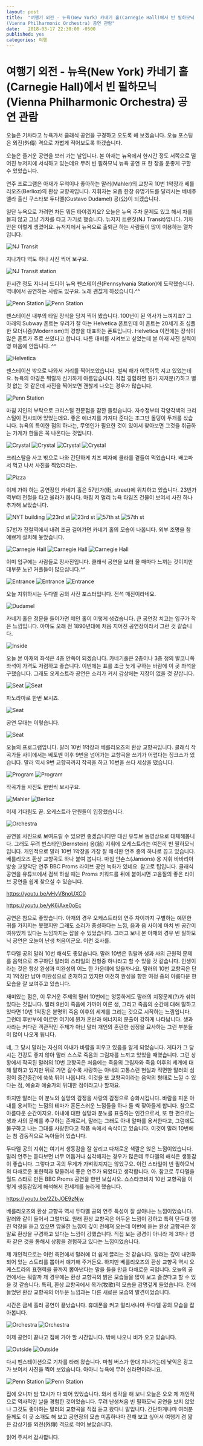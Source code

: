 ```yaml
---
layout: post
title:  "여행기 외전 - 뉴욕(New York) 카네기 홀(Carnegie Hall)에서 빈 필하모닉
(Vienna Philharmonic Orchestra) 공연 관람"
date:   2018-03-17 22:30:00 -0500
published: yes
categories: 여행
---
```


# 여행기 외전 - 뉴욕(New York) 카네기 홀(Carnegie Hall)에서 빈 필하모닉(Vienna Philharmonic Orchestra) 공연 관람

오늘은 기차타고 뉴욕가서 클래식 공연을 구경하고 오도록 해 보겠습니다. 오늘
포스팅은 외전(外傳) 격으로 가볍게 적어보도록 하겠습니다.

오늘은 즐거운 공연을 보러 가는 날입니다. 본 아재는 뉴욕에서 한시간 정도
서쪽으로 떨어진 뉴저지에 서식하고 있는데요 무려 빈 필하모닉 뉴욕 공연
표 한 장을 운좋게 구할 수 있었습니다.

연주 프로그램은 아재가 무척이나 좋아하는 말러(Mahler)의 교향곡 10번 1악장과
베를리오즈(Berlioz)의 환상 교향곡입니다. 지휘자는 요즘 한창 유명가도를 달리시는
베네주엘라 출신 구스타보 두다멜(Gustavo Dudamel) 공(公)이 되겠습니다. 

일단 뉴욕으로 가려면 차든 뭐든 타야겠지요? 오늘은 뉴욕 주차 문제도 있고 해서
차를 몰지 않고 그냥 기차를 타고 가기로 했습니다. 뉴저지 트랜짓(NJ Transit)입니다.
기차 안은 이렇게 생겼어요. 뉴저지에서 뉴욕으로 출퇴근 하는 사람들이 많이
이용하는 열차입니다.

![NJ Transit](/assets/2018-03-17-nyc-carnegie-hall/nj-transit.jpg)

지나가다 역도 하나 사진 찍어 보구요.

![NJ Transit station](/assets/2018-03-17-nyc-carnegie-hall/nj-transit-station.jpg)

한시간 정도 지나서 드디어 뉴욕 펜스테이션(Pennsylvania Station)에
도착했습니다.  역내에서 공연하는 사람도 있구요. 노래 괜찮게 하셨습니다.^^

![Penn Station](/assets/2018-03-17-nyc-carnegie-hall/penn-station-1.jpg)
![Penn Station](/assets/2018-03-17-nyc-carnegie-hall/penn-station-2.jpg)

펜스테이션 내부의 타일 장식을 당겨 찍어 봤습니다. 100년이 된 역사가 느껴지죠?
그 아래의 Subway 폰트는 우리가 잘 아는 Helvetica 폰트인데 이 폰트는 20세기 초
심플한 모더니즘(Modernism)의 경향을 대표하는 폰트입니다. Helvetica 이전에는
장식이 많은 폰트가 주로 쓰였다고 합니다. 나름 대비를 시켜보고 싶었는데 본 아재
사진 실력이 영 마음에 안듭니다. ^^

![Helvetica](/assets/2018-03-17-nyc-carnegie-hall/helvetica.jpg)

펜스테이션 밖으로 나와서 거리를 찍어보았습니다. 벌써 해가 어둑어둑 지고
있었는데요. 뉴욕의 야경은 뭐랄까 신기하게 아름답습니다. 직접 경험하면 뭔가
지저분(?)하고 별 것 없는 것 같은데 사진을 찍어보면 괜찮게 나오는 경우가 많습니다.

![Penn Station](/assets/2018-03-17-nyc-carnegie-hall/penn-station-out.jpg)

마침 지인의 부탁으로 크리스털 전문점을 잠깐 들렀습니다. 자수정부터 각양각색의
크리스털이 전시되어 있었는데요. 좋은 에너지를 가져다 준다는 조그만 돌덩이 두개를
샀습니다. 뉴욕의 특이한 점의 하나는, 무엇인가 필요한 것이 있이서 찾아보면
그것을 취급하는 가게가 한둘은 꼭 나온다는 것입니다.

![Crystal](/assets/2018-03-17-nyc-carnegie-hall/crystal-1.jpg)
![Crystal](/assets/2018-03-17-nyc-carnegie-hall/crystal-2.jpg)
![Crystal](/assets/2018-03-17-nyc-carnegie-hall/crystal-3.jpg)
![Crystal](/assets/2018-03-17-nyc-carnegie-hall/crystal-4.jpg)

크리스탈을 사고 밖으로 나와 간단하게 치즈 피자에 콜라를 곁들여 먹었습니다.
배고파서 먹고 나서 사진을 찍었더라는.

![Pizza](/assets/2018-03-17-nyc-carnegie-hall/pizza.jpg)

이제 가야 하는 공연장인 카네기 홀은 57번가(街, street)에 위치하고 있습니다. 
23번가 역부터 전철을 타고 올라가 봅니다. 마침 저 멀리 뉴욕 타임즈 건물이 보여서
사진 하나 추가해 보았습니다.

![NYT building](/assets/2018-03-17-nyc-carnegie-hall/nyt-building.jpg)
![23rd st](/assets/2018-03-17-nyc-carnegie-hall/23rd-1.jpg)
![23rd st](/assets/2018-03-17-nyc-carnegie-hall/23rd-2.jpg)
![57th st](/assets/2018-03-17-nyc-carnegie-hall/57th-1.jpg)
![57th st](/assets/2018-03-17-nyc-carnegie-hall/57th-2.jpg)

57번가 전철역에서 내려 조금 걸어가면 카네기 홀의 모습이 나옵니다. 외부 조명을
참 예쁘게 설치해 놓았습니다. 

![Carnegie Hall](/assets/2018-03-17-nyc-carnegie-hall/carnegie-hall-1.jpg)
![Carnegie Hall](/assets/2018-03-17-nyc-carnegie-hall/carnegie-hall-2.jpg)
![Carnegie Hall](/assets/2018-03-17-nyc-carnegie-hall/carnegie-hall-3.jpg)

이미 입구에는 사람들로 장사진입니다. 클래식 공연을 보러 올 때마다 느끼는
것이지만 대부분 노년 커플들이 많으십니다.^^ 

![Entrance](/assets/2018-03-17-nyc-carnegie-hall/entrance-1.jpg)
![Entrance](/assets/2018-03-17-nyc-carnegie-hall/entrance-2.jpg)
![Entrance](/assets/2018-03-17-nyc-carnegie-hall/entrance-3.jpg)

오늘 지휘하시는 두다멜 공의 사진 포스터입니다. 전석 매진이라네요. 

![Dudamel](/assets/2018-03-17-nyc-carnegie-hall/dudamel.jpg)

카네기 홀은 정문을 들어가면 메인 홀이 이렇게 생겼습니다. 큰 공연장 치고는
입구가 작은 느낌입니다. 아마도 오래 전 1890년대에 처음 지어진 공연장이라서
그런 것 같습니다.

![Inside](/assets/2018-03-17-nyc-carnegie-hall/inside.jpg)

오늘 본 아재의 좌석은 4층 안쪽이 되겠습니다. 카네기홀은 2층이나 3층 정의
발코니쪽 좌석이 가격도 저렴하고 좋습니다. 이번에는 표를 조금 늦게 구하는
바람에 이 곳 좌석을 구했습니다. 그래도 오케스트라 공연은 소리가 커서 감상에는
지장이 없을 것 같삽니다.

![Seat](/assets/2018-03-17-nyc-carnegie-hall/seat-1.jpg)
![Seat](/assets/2018-03-17-nyc-carnegie-hall/seat-2.jpg)

파노라마로 한번 보시죠.

![Seat](/assets/2018-03-17-nyc-carnegie-hall/seat-pano.jpg)

공연 무대는 이렇습니다.

![Seat](/assets/2018-03-17-nyc-carnegie-hall/seat-3.jpg)

오늘의 프로그램입니다. 말러 10번 1악장과 베를리오즈의 환상 교향곡입니다.
클래식 작곡가들 사이에서는 베토벤 이후 9번을 넘어가는 교향곡을 쓰기가 어렵다는
징크스가 있습니다. 말러 역시 9번 교향곡까지 작곡을 하고 10번을 쓰다 세상을
떴습니다. 

![Program](/assets/2018-03-17-nyc-carnegie-hall/program-1.jpg)
![Program](/assets/2018-03-17-nyc-carnegie-hall/program-2.jpg)

작곡가들 사진도 한번씩 보시구요.

![Mahler](/assets/2018-03-17-nyc-carnegie-hall/mahler.jpg)
![Berlioz](/assets/2018-03-17-nyc-carnegie-hall/berlioz.jpg)

이제 기다림도 끝. 오케스트라 단원들이 입장했습니다.

![Orchestra](/assets/2018-03-17-nyc-carnegie-hall/ready.jpg)

공연을 사진으로 보여드릴 수 있으면 좋겠습니다만 대신 유튜브 동영상으로
대체해봅니다. 그래도 무려 번스타인(Bernstein) 옹(翁) 지휘에 오케스트라는
여전히 빈 필하모닉입니다. 개인적으로 말러 10번 1악장을 가장 잘 해석한 연주
중의 하나로 꼽고 있습니다. 베를리오즈 환상 교향곡도 하나 붙여 봅니다. 마침
얀손스(Jansons) 옹 지휘 바바리아 방송 교향악단 연주 BBC Proms 라이브 공연
녹화가 있네요. 참고로 팁입니다. 클래식 공연을 유튜브에서 검색 하실 때는
Proms 키워드를 뒤에 붙이시면 고음질의 좋은 라이브 공연을 쉽게 찾으실 수
있습니다.

https://youtu.be/vHyV8noUXC0

https://youtu.be/yK6iAxe0oEc

공연은 참으로 좋았습니다. 아재의 경우 오케스트라의 연주 차이까지 구별하는
예민한 귀를 가지지는 못했지만 그래도 소리가 풍성하다는 느낌, 음과 음 사이에
마치 빈 공간이 여유있게 있다는 느낌까지는 잡을 수 있었습니다. 그러고 보니 본
아재의 경우 빈 필하모닉 공연은 오늘이 난생 처음이군요. 이런 호사를.

두다멜 공의 말러 10번 해석도 좋았습니다. 말러 10번은 뭐랄까 생과 사의 근원적
문제를 음악으로 추구하던 말러의 스타일의 전형중 하나라고 할 수 있을 것
같습니다.  인생이라는 것은 항상 완성과 미완성의 어느 한 가운데에 있을까나요.
말러의 10번 교향곡은 단지 1악장만 남아 미완성으로 존재하고 있지만 여전히
완성을 향한 여정 중의 아름다운 한 모습을 잘 보여주고 있습니다. 

재미있는 점은, 이 무거운 주제의 말러 10번에는 엉뚱하게도 말러의 치정문제(?)가
섞여 있다는 것입니다. 말러 9번이 죽음에 가까이 이른 생, 그리고 죽음의 순간에
대해 말하고 있다면 10번 1악장은 분명히 죽음 이후의 세계를 그리는 것으로
시작하는 느낌입니다. 그런데 후반부에 이르면 여기에 뭔가 혼란과 에너지의 분출이
강하게 나타납니다. 생과 사라는 커다란 객관적인 주제가 아닌 말러 개인의 혼란한
심정을 묘사하는 그런 부분들이 많이 나오게 됩니다.

네, 그 당시 말러는 자신의 아내가 바람을 피우고 있음을 알게 되었습니다. 게다가
그 당시는 건강도 좋지 않아 말러 스스로 죽음의 그림자를 느끼고 있었을
때였습니다. 그런 상황에서 작곡된 말러의 10번 교향곡은 처음에는 죽음의 그림자와
죽음 이후의 세계에 대해 말하고 있지만 뒤로 가면 갈수록 사랑하는 아내의
고통스런 현실과 직면한 말러의 심정이 중간중간에 쑥쑥 튀어 나옵니다. 이것을 또
교향곡이라는 음악의 형태로 느낄 수 있다는 점, 예술과 예술가의 위대한
점이라고나 할까요.

하지만 말러는 이 분노와 실망의 감정을 사랑의 감정으로 승화시킵니다. 바람을
피운 아내를 용서하는 느낌의 테마가 혼돈스러운 느낌들을 하나 둘 씩 잦아들게
합니다. 참으로 아름다운 순간이지요. 아내에 대한 실망과 분노를 표출하는
인간으로서, 또 한 편으로는 생과 사의 문제를 추구하는 존재로서, 말러는 그래도
아내 알마를 용서한다고, 그럼에도 불구하고 나는 그대를 사랑한다고 작품 속에서
속삭이고 있습니다. 이것이 말러 10번에는 참 감동적으로 녹아들어 있습니다. 

두다멜 공의 지휘는 여기서 생동감을 잘 살리고 다채로운 색깔은 얹은
느낌이었습니다. 말러 연주는 듣다보면 너무 어둡거나 심각해지는 경우가 많은데
두다멜의 해석은 생동감이 좋습니다. 그렇다고 곡의 무게가 가벼워지지는 않았구요.
이런 스타일이 빈 필하모닉의 다채로운 표현력과 맞물려서 좋은 연주가 되었다고
생각합니다. 아. 참고로 두다멜을 월드 스타로 만든 BBC Proms 공연을 한번
보십시오. 쇼스타코비치 10번 교향곡을 이렇게 생동감있게 해석해서 전세계를
놀라게 했습니다.

https://youtu.be/2ZbJOE9zNjw

베를리오즈의 환상 교향곡 역시 두다멜 공의 연주 특성이 잘 살아나는
느낌이었습니다. 말러와 같이 들어서 그럴까요. 원래 환상 교향곡은 어두운 느낌이
강하고 특히 단두대 행진 악장을 듣고 있으면 암울한 느낌이 깊이 전해져 오는데
이번에 듣는 환상 교향곡은 정말로 환상을 구경하고 있다는 느낌이 강했습니다.
직접 보는 광경이 아니라 제 3자나 영화 같은 것을 통해서 상황을 경험하고 있다는
느낌이었습니다. 

제 개인적으로는 이런 측면에서 말러에 더 쉽게 끌리는 것 같습니다. 말러는 깊이
내면화 되어 있는 스토리를 뽑아서 얘기해 주거든요. 하지만 베를리오즈의 환상
교향곡 역시 오케스트라의 표현력을 끝까지 뽑아낸다는 말을 들을 만큼 다채로운
곡입니다. 오늘의 공연에서는 뭐랄까 제 경우에는 환상 교향곡의 밝은 모습들을
많이 보고 즐겼다고 할 수 있을 것 같습니다. 특히, 환상 교향곡에서 목가(牧歌)적
모습을 감명깊게 들었습니다. 전에 들었던 환상 교향곡의 어두운 느낌과는 다른
새로운 모습의 발견이었습니다.

시간은 금세 흘러 공연이 끝났습니다. 휴대폰을 켜고 멀리서나마 두다멜 공의
모습을 잡아봅니다.

![Orchestra](/assets/2018-03-17-nyc-carnegie-hall/end-1.jpg)
![Orchestra](/assets/2018-03-17-nyc-carnegie-hall/end-2.jpg)

이제 공연이 끝나고 집에 가야 할 시간입니다. 밖에 나오니 비가 오고 있습니다.

![Outside](/assets/2018-03-17-nyc-carnegie-hall/outside-1.jpg)
![Outside](/assets/2018-03-17-nyc-carnegie-hall/outside-2.jpg)

다시 펜스테이션으로 기차를 타러 왔습니다. 마침 버스가 한대 지나가는데 낯익은
광고가 보여서 사진을 찍어 보았습니다. 아아니 뉴욕에 무려 신라면이라니요.

![Penn Station](/assets/2018-03-17-nyc-carnegie-hall/going-home-1.jpg)
![Penn Station](/assets/2018-03-17-nyc-carnegie-hall/going-home-2.jpg)

집에 오니까 밤 12시가 다 되어 있었습니다. 와서 생각을 해 보니 오늘은 오오 제
개인적으로 역사적인 날을 경험한 것이었습니다. 무려 난생처음 빈 필하모닉 공연을
보지 않았나 그것도 좋아하는 말러의 교향곡을 직접 듣고 왔다니 말입니다.
간단하게나마 여러분들께도 이 곳 소개도 해 보고 공연장의 모습 미흡하나마 전해
보고 싶어서 여행기 겸 짧은 감상기를 외전(外傳) 격으로 적어 보았습니다.

읽어 주셔서 감사합니다.

